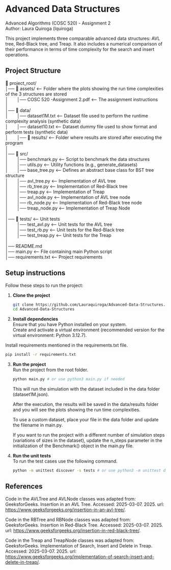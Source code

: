 # Advanced Data Structures     
Advanced Algorithms (COSC 520) - Assignment 2      
Author: Laura Quiroga (lquiroga)     

This project implements three comparable advanced data structures: AVL tree, Red-Black tree, and Treap. It also includes a numerical comparison of their performance in terms of time complexity for the search and insert operations.

## Project Structure
📂 project_root/     
│── 📂 assets/  <-- Folder where the plots showing the run time complexities of the 3 structures are stored        
│&emsp;&emsp;│── COSC 520 -Assignment 2.pdf  <-- The assignment instructions      
│      
│── 📂 data/     
│&emsp;&emsp;│── dataset1M.txt  <-- Dataset file used to perform the runtime complexity analysis (synthetic data)    
│&emsp;&emsp;│── dataset10.txt  <-- Dataset dummy file used to show format and perform tests (synthetic data)   
│&emsp;&emsp;│── 📂 results/  <-- Folder where results are stored after executing the program           
│        
│── 📂 src/   
│&emsp;&emsp;│── benchmark.py   <-- Script to benchmark the data structures       
│&emsp;&emsp;│── utils.py       <-- Utility functions (e.g., generate_datasets)     
│&emsp;&emsp;│── base_tree.py  <-- Defines an abstract base class for BST tree structure     
│&emsp;&emsp;│── avl_tree.py  <-- Implementation of AVL tree       
│&emsp;&emsp;│── rb_tree.py  <-- Implementation of Red-Black tree    
│&emsp;&emsp;│── treap.py  <-- Implementation of Treap  
│&emsp;&emsp;│── avl_node.py  <-- Implementation of AVL tree node    
│&emsp;&emsp;│── rb_node.py  <-- Implementation of Red-Black tree node    
│&emsp;&emsp;│── treap_node.py  <-- Implementation of Treap Node       
│       
│── 📂 tests/  <-- Unit tests     
│&emsp;&emsp;│── test_avl.py  <-- Unit tests for the AVL tree    
│&emsp;&emsp;│── test_rb.py  <-- Unit tests for the Red-Black tree     
│&emsp;&emsp;│── test_treap.py  <-- Unit tests for the Treap    
│      
│── README.md       
│── main.py  <-- File containing main Python script             
│── requirements.txt  <-- Project requirements           

## Setup instructions   
Follow these steps to run the project:
1. **Clone the project**
   ```bash
   git clone https://github.com/Lauraquiroga/Advanced-Data-Structures.git
   cd Advanced-Data-Structures
   ```
2.  **Install dependencies**           
   Ensure that you have Python installed on your system.     
   Create and activate a virtual environment (recommended version for the virtual environment: Python 3.12.7).       

   Install requirements mentioned in the requirements.txt file.       
   
   ```bash
   pip install -r requirements.txt
   ```
   
3. **Run the project**       
   Run the project from the root folder.       
   ```bash
   python main.py # or use python3 main.py if needed
   ```
   This will run the simulation with the dataset included in the data folder (dataset1M.json).          

   After the execution, the results will be saved in the data/results folder and you will see the plots showing the run time complexities.
           
   To use a custom dataset, place your file in the data folder and update the filename in main.py.
                
   If you want to run the project with a different number of simulation steps (variations of sizes in the dataset), update the n_steps parameter in the initialization of the Benchmark() object in the main.py file.     
           

5. **Run the unit tests**            
   To run the test cases use the following command.       
   ```bash
   python -m unittest discover -s tests # or use python3 -m unittest discover -s tests if needed
   ```
   
## References
Code in the AVLTree and AVLNode classes was adapted from:       
GeeksforGeeks. Insertion in an AVL Tree. Accessed: 2025-03-07. 2025. url: https://www.geeksforgeeks.org/insertion-in-an-avl-tree/.         

Code in the RBTree and RBNode classes was adapted from:       
 GeeksforGeeks. Insertion in Red-Black Tree. Accessed: 2025-03-07. 2025. url: https://www.geeksforgeeks.org/insertion-in-red-black-tree/.       

Code in the Treap and TreapNode classes was adapted from:      
GeeksforGeeks. Implementation of Search, Insert and Delete in Treap. Accessed: 2025-03-07.
2025. url: https://www.geeksforgeeks.org/implementation-of-search-insert-and-delete-in-treap/.
